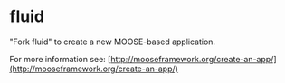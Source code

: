 fluid
=====

"Fork fluid" to create a new MOOSE-based application.

For more information see: [http://mooseframework.org/create-an-app/](http://mooseframework.org/create-an-app/)
